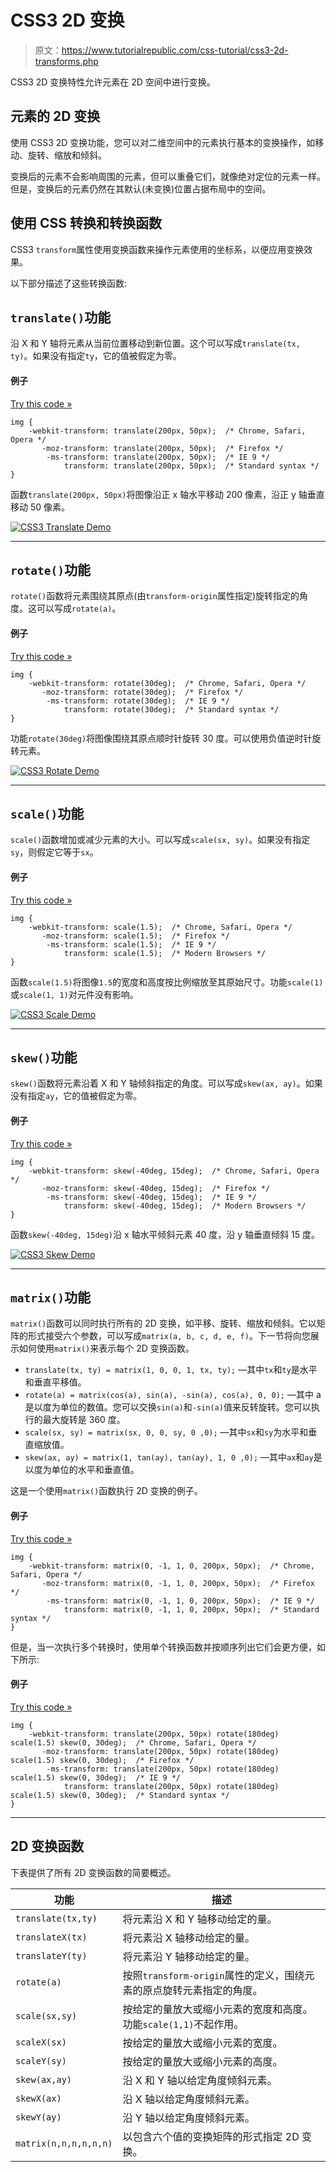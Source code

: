 # CSS3 2D 变换

> 原文：<https://www.tutorialrepublic.com/css-tutorial/css3-2d-transforms.php>

CSS3 2D 变换特性允许元素在 2D 空间中进行变换。

## 元素的 2D 变换

使用 CSS3 2D 变换功能，您可以对二维空间中的元素执行基本的变换操作，如移动、旋转、缩放和倾斜。

变换后的元素不会影响周围的元素，但可以重叠它们，就像绝对定位的元素一样。但是，变换后的元素仍然在其默认(未变换)位置占据布局中的空间。

## 使用 CSS 转换和转换函数

CSS3 `transform`属性使用变换函数来操作元素使用的坐标系，以便应用变换效果。

以下部分描述了这些转换函数:

## `translate()`功能

沿 X 和 Y 轴将元素从当前位置移动到新位置。这个可以写成`translate(tx, ty)`。如果没有指定`ty`，它的值被假定为零。

#### 例子

[Try this code »](../codelab.php?topic=css3&file=translate-method "Try this code using online Editor")

```
img {
    -webkit-transform: translate(200px, 50px);  /* Chrome, Safari, Opera */
       -moz-transform: translate(200px, 50px);  /* Firefox */
        -ms-transform: translate(200px, 50px);  /* IE 9 */
            transform: translate(200px, 50px);  /* Standard syntax */    
}
```

函数`translate(200px, 50px)`将图像沿正 x 轴水平移动 200 像素，沿正 y 轴垂直移动 50 像素。

[![CSS3 Translate Demo](img/1060455fc528d2fcb135bd0f27ec0884.png)](../codelab.php?topic=css3&file=translate-method) 

* * *

## `rotate()`功能

`rotate()`函数将元素围绕其原点(由`transform-origin`属性指定)旋转指定的角度。这可以写成`rotate(a)`。

#### 例子

[Try this code »](../codelab.php?topic=css3&file=rotate-method "Try this code using online Editor")

```
img {
    -webkit-transform: rotate(30deg);  /* Chrome, Safari, Opera */
       -moz-transform: rotate(30deg);  /* Firefox */
        -ms-transform: rotate(30deg);  /* IE 9 */
            transform: rotate(30deg);  /* Standard syntax */    
}
```

功能`rotate(30deg)`将图像围绕其原点顺时针旋转 30 度。可以使用负值逆时针旋转元素。

[![CSS3 Rotate Demo](img/9e95c496e533fb6bbe17f5ec47b86f12.png)](../codelab.php?topic=css3&file=rotate-method) 

* * *

## `scale()`功能

`scale()`函数增加或减少元素的大小。可以写成`scale(sx, sy)`。如果没有指定`sy`，则假定它等于`sx`。

#### 例子

[Try this code »](../codelab.php?topic=css3&file=scale-method "Try this code using online Editor")

```
img {
    -webkit-transform: scale(1.5);  /* Chrome, Safari, Opera */
       -moz-transform: scale(1.5);  /* Firefox */
        -ms-transform: scale(1.5);  /* IE 9 */
            transform: scale(1.5);  /* Modern Browsers */    
}
```

函数`scale(1.5)`将图像`1.5`的宽度和高度按比例缩放至其原始尺寸。功能`scale(1)`或`scale(1, 1)`对元件没有影响。

[![CSS3 Scale Demo](img/09137b997d0f4a237f2419fae5f4f42d.png)](../codelab.php?topic=css3&file=scale-method) 

* * *

## `skew()`功能

`skew()`函数将元素沿着 X 和 Y 轴倾斜指定的角度。可以写成`skew(ax, ay)`。如果没有指定`ay`，它的值被假定为零。

#### 例子

[Try this code »](../codelab.php?topic=css3&file=skew-method "Try this code using online Editor")

```
img {
    -webkit-transform: skew(-40deg, 15deg);  /* Chrome, Safari, Opera */
       -moz-transform: skew(-40deg, 15deg);  /* Firefox */
        -ms-transform: skew(-40deg, 15deg);  /* IE 9 */
            transform: skew(-40deg, 15deg);  /* Modern Browsers */    
}
```

函数`skew(-40deg, 15deg)`沿
x 轴水平倾斜元素 40 度，沿 y 轴垂直倾斜 15 度。

[![CSS3 Skew Demo](img/a35210145a022fc0ee7880f1de4408bf.png)](../codelab.php?topic=css3&file=skew-method) 

* * *

## `matrix()`功能

`matrix()`函数可以同时执行所有的 2D 变换，如平移、旋转、缩放和倾斜。它以矩阵的形式接受六个参数，可以写成`matrix(a, b, c, d, e, f)`。下一节将向您展示如何使用`matrix()`来表示每个 2D 变换函数。

*   `translate(tx, ty) = matrix(1, 0, 0, 1, tx, ty);` —其中`tx`和`ty`是水平和垂直平移值。
*   `rotate(a) = matrix(cos(a), sin(a), -sin(a), cos(a), 0, 0);` —其中 a 是以度为单位的数值。您可以交换`sin(a)`和`-sin(a)`值来反转旋转。您可以执行的最大旋转是 360 度。
*   `scale(sx, sy) = matrix(sx, 0, 0, sy, 0 ,0);` —其中`sx`和`sy`为水平和垂直缩放值。
*   `skew(ax, ay) = matrix(1, tan(ay), tan(ay), 1, 0 ,0);` —其中`ax`和`ay`是以度为单位的水平和垂直值。

这是一个使用`matrix()`函数执行 2D 变换的例子。

#### 例子

[Try this code »](../codelab.php?topic=css3&file=matrix-method "Try this code using online Editor")

```
img {
    -webkit-transform: matrix(0, -1, 1, 0, 200px, 50px);  /* Chrome, Safari, Opera */
       -moz-transform: matrix(0, -1, 1, 0, 200px, 50px);  /* Firefox */
        -ms-transform: matrix(0, -1, 1, 0, 200px, 50px);  /* IE 9 */
            transform: matrix(0, -1, 1, 0, 200px, 50px);  /* Standard syntax */
}
```

但是，当一次执行多个转换时，使用单个转换函数并按顺序列出它们会更方便，如下所示:

#### 例子

[Try this code »](../codelab.php?topic=css3&file=multiple-transforms "Try this code using online Editor")

```
img {
    -webkit-transform: translate(200px, 50px) rotate(180deg) scale(1.5) skew(0, 30deg);  /* Chrome, Safari, Opera */
       -moz-transform: translate(200px, 50px) rotate(180deg) scale(1.5) skew(0, 30deg);  /* Firefox */
        -ms-transform: translate(200px, 50px) rotate(180deg) scale(1.5) skew(0, 30deg);  /* IE 9 */
            transform: translate(200px, 50px) rotate(180deg) scale(1.5) skew(0, 30deg);  /* Standard syntax */    
}
```

* * *

## 2D 变换函数

下表提供了所有 2D 变换函数的简要概述。

| 功能 | 描述 |
| --- | --- |
| `translate(tx,ty)` | 将元素沿 X 和 Y 轴移动给定的量。 |
| `translateX(tx)` | 将元素沿 X 轴移动给定的量。 |
| `translateY(ty)` | 将元素沿 Y 轴移动给定的量。 |
| `rotate(a)` | 按照`transform-origin`属性的定义，围绕元素的原点旋转元素指定的角度。 |
| `scale(sx,sy)` | 按给定的量放大或缩小元素的宽度和高度。功能`scale(1,1)`不起作用。 |
| `scaleX(sx)` | 按给定的量放大或缩小元素的宽度。 |
| `scaleY(sy)` | 按给定的量放大或缩小元素的高度。 |
| `skew(ax,ay)` | 沿 X 和 Y 轴以给定角度倾斜元素。 |
| `skewX(ax)` | 沿 X 轴以给定角度倾斜元素。 |
| `skewY(ay)` | 沿 Y 轴以给定角度倾斜元素。 |
| `matrix(n,n,n,n,n,n)` | 以包含六个值的变换矩阵的形式指定 2D 变换。 |